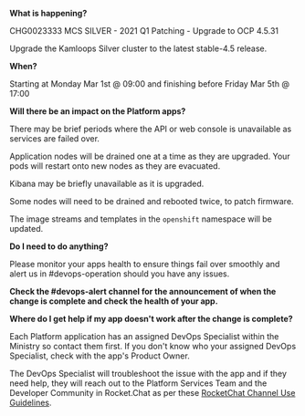 
**What is happening?**

CHG0023333 MCS SILVER - 2021 Q1 Patching - Upgrade to OCP 4.5.31

Upgrade the Kamloops Silver cluster to the latest stable-4.5 release.

**When?**

Starting at Monday Mar 1st @ 09:00 and finishing before Friday Mar 5th @ 17:00

**Will there be an impact on the Platform apps?**

There may be brief periods where the API or web console is unavailable as services are failed over.

Application nodes will be drained one at a time as they are upgraded. Your pods will restart onto new nodes as they are evacuated.

Kibana may be briefly unavailable as it is upgraded.

Some nodes will need to be drained and rebooted twice, to patch firmware.

The image streams and templates in the `openshift` namespace will be updated.

**Do I need to do anything?**

Please monitor your apps health to ensure things fail over smoothly and alert us in #devops-operation should you have any issues.

**Check the #devops-alert channel for the announcement of when the change is complete and check the health of your app.**

**Where do I get help if my app doesn't work after the change is complete?**

Each Platform application has an assigned DevOps Specialist within the Ministry so contact them first. If you don't know who your assigned DevOps Specialist, check with the app's Product Owner.

The DevOps Specialist will troubleshoot the issue with the app and if they need help, they will reach out to the Platform Services Team and the Developer Community in Rocket.Chat as per these [RocketChat Channel Use Guidelines](
https://developer.gov.bc.ca/Getting-human-support-for-issues-not-covered-by-devops-requests).
